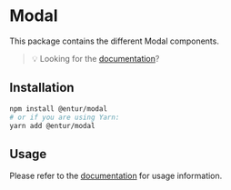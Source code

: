# Modal

This package contains the different Modal components.

> 💡 Looking for the [documentation](https://design.entur.no/komponenter/layout-and-surfaces/modals)?

## Installation

```sh
npm install @entur/modal
# or if you are using Yarn:
yarn add @entur/modal
```

## Usage

Please refer to the [documentation](https://design.entur.no/komponenter/layout-and-surfaces/modals) for usage information.
